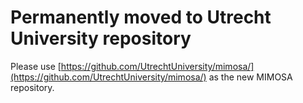 # Permanently moved to Utrecht University repository

Please use [https://github.com/UtrechtUniversity/mimosa/](https://github.com/UtrechtUniversity/mimosa/) as the new MIMOSA repository.
